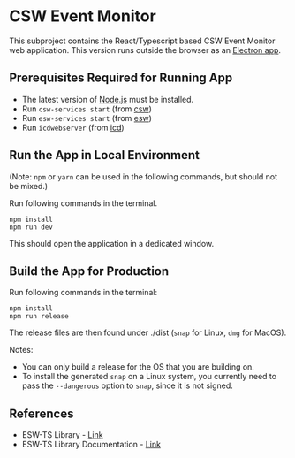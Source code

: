 # CSW Event Monitor

This subproject contains the React/Typescript based CSW Event Monitor web application.
This version runs outside the browser as an [Electron app](https://www.electronjs.org/).

## Prerequisites Required for Running App

* The latest version of [Node.js](https://nodejs.org/en/download/package-manager/) must be installed.
* Run `csw-services start` (from [csw](https://github.com/tmtsoftware/csw))
* Run `esw-services start` (from [esw](https://github.com/tmtsoftware/esw))
* Run `icdwebserver` (from [icd](https://github.com/tmtsoftware/icd))

## Run the App in Local Environment

(Note: `npm` or `yarn` can be used in the following commands, but should not be mixed.)

Run following commands in the terminal.
```
npm install
npm run dev
```

This should open the application in a dedicated window.

## Build the App for Production

Run following commands in the terminal:
```
npm install
npm run release
```

The release files are then found under ./dist (`snap` for Linux, `dmg` for MacOS).

Notes:

* You can only build a release for the OS that you are building on.
* To install the generated `snap` on a Linux system, you currently need to pass the `--dangerous` option to `snap`, since it is not signed.

## References
- ESW-TS Library - [Link](https://tmtsoftware/esw-ts/)
- ESW-TS Library Documentation - [Link](https://tmtsoftware.github.io/esw-ts/)
